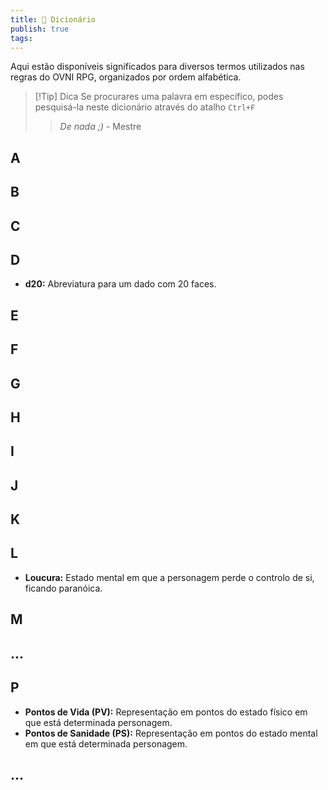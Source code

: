 ```yaml
---
title: 📖 Dicionário
publish: true
tags:
---
```

Aqui estão disponíveis significados para diversos termos utilizados nas regras do OVNI RPG, organizados por ordem alfabética.
>[!Tip] Dica
>Se procurares uma palavra em específico, podes pesquisá-la neste dicionário através do atalho `Ctrl+F`
>> *De nada ;)* - Mestre
## A
## B
## C
## D
- **d20:** Abreviatura para um dado com 20 faces.
## E
## F
## G
## H
## I
## J
## K
## L
- **Loucura:** Estado mental em que a personagem perde o controlo de si, ficando paranóica.
## M
## ...
## P
- **Pontos de Vida (PV):** Representação em pontos do estado físico em que está determinada personagem.
- **Pontos de Sanidade (PS):** Representação em pontos do estado mental em que está determinada personagem.
## ...